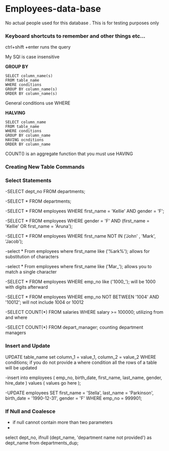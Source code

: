# Employees-data-base
No actual people used for this database . This is for testing purposes only 

### Keyboard shortcuts to remember and other things etc... 
  ctrl+shift +enter   runs the query 
  
  My SQl is case insensitive


**GROUP BY** 
```
SELECT column_name(s)
FROM table_name
WHERE conditions 
GROUP BY column_name(s)
ORDER BY column_name(s)
```
General conditions use WHERE


**HALVING**
```
SELECT column_name
FROM table_name
WHERE conditions
GROUP BY column_name
HAVING ocnditions
ORDER BY column_name 
```


COUNT() is an aggregate function that you must use HAVING 


### Creating New Table Commands 



### Select Statements 


-SELECT
    dept_no
FROM
    departments;
    
    
    
-SELECT
    *
FROM
    departments;
    
    
    
-SELECT
    *
FROM
    employees
WHERE
    first_name = 'Kellie' AND gender = 'F';
    
    
-SELECT
    *
FROM
    employees
WHERE
    gender = 'F' AND (first_name = 'Kellie' OR first_name = 'Aruna');
    
    
-SELECT
    *
FROM
    employees
WHERE
    first_name NOT IN ('John' , 'Mark', 'Jacob');
    
    
-select 
* 
From 
employees
where 
first_name like ('%ark%');  allows for substitution of characters

-select 
* 
From 
employees
where 
first_name like ('Mar_');   allows you to match a single character

-SELECT 
    *
FROM
    employees
WHERE
	emp_no like ('1000_');   will be 1000 with digits afterward 
  
-SELECT 
    *
FROM
    employees
WHERE
    emp_no NOT BETWEEN '1004' AND '10012'; will not include 1004 or 10012 
  
 -SELECT 
    COUNT(*)
FROM
    salaries
WHERE
    salary >= 100000; 
    utilizing from and where 

 -SELECT 
    COUNT(*)
FROM
    depart_manager;   counting department managers
 
 ### Insert and Update 
 
 UPDATE table_name
 set column_1 = value_1, column_2 =  value_2 
 WHERE conditions;
 if you do not provide a where condition all the rows of a table will be updated 
 
 
 
-insert into	employees
    (
		emp_no,
        birth_date,
        first_name,
        last_name,
        gender,
        hire_date
        )
	values (  values go here   );
	
-UPDATE employees 
SET 
    first_name = 'Stella',
    last_name = 'Parkinson',
    birth_date = '1990-12-31',
    gender = 'F'
WHERE
    emp_no = 999901;
    
    
### If Null and Coalesce
- if null cannot contain more than two parameters 
- 
select 
dept_no,
ifnull (dept_name, 'department name not provided') as dept_name
from 
departments_dup;
